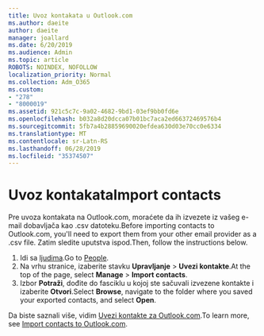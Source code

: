 ```yaml
---
title: Uvoz kontakata u Outlook.com
ms.author: daeite
author: daeite
manager: joallard
ms.date: 6/20/2019
ms.audience: Admin
ms.topic: article
ROBOTS: NOINDEX, NOFOLLOW
localization_priority: Normal
ms.collection: Adm_O365
ms.custom:
- "278"
- "8000019"
ms.assetid: 921c5c7c-9a02-4682-9bd1-03ef9bb0fd6e
ms.openlocfilehash: b032a8d20dcca07b01bc7aca2ed66372469576b4
ms.sourcegitcommit: 5fb7a4b28859690020efdea630d03e70cc0e6334
ms.translationtype: MT
ms.contentlocale: sr-Latn-RS
ms.lasthandoff: 06/28/2019
ms.locfileid: "35374507"
---
```

# <a name="import-contacts"></a><span data-ttu-id="75444-102">Uvoz kontakata</span><span class="sxs-lookup"><span data-stu-id="75444-102">Import contacts</span></span>

<span data-ttu-id="75444-103">Pre uvoza kontakata na Outlook.com, moraćete da ih izvezete iz vašeg e-mail dobavljača kao .csv datoteku.</span><span class="sxs-lookup"><span data-stu-id="75444-103">Before importing contacts to Outlook.com, you'll need to export them from your other email provider as a .csv file.</span></span> <span data-ttu-id="75444-104">Zatim sledite uputstva ispod.</span><span class="sxs-lookup"><span data-stu-id="75444-104">Then, follow the instructions below.</span></span>
  
1. <span data-ttu-id="75444-105">Idi sa [ljudima](https://outlook.live.com/people/).</span><span class="sxs-lookup"><span data-stu-id="75444-105">Go to [People](https://outlook.live.com/people/).</span></span>
2. <span data-ttu-id="75444-106">Na vrhu stranice, izaberite stavku **Upravljanje** \> **Uvezi kontakte**.</span><span class="sxs-lookup"><span data-stu-id="75444-106">At the top of the page, select **Manage** \> **Import contacts**.</span></span>
3. <span data-ttu-id="75444-107">Izbor **Potraži**, dođite do fasciklu u kojoj ste sačuvali izvezene kontakte i izaberite **Otvori**.</span><span class="sxs-lookup"><span data-stu-id="75444-107">Select **Browse**, navigate to the folder where you saved your exported contacts, and select **Open**.</span></span>

<span data-ttu-id="75444-108">Da biste saznali više, vidim [Uvezi kontakte za Outlook.com](https://support.office.com/article/285a3b55-8d93-4ac8-93df-43fffd13b2f1?wt.mc_id=Office_Outlook_com_Alchemy).</span><span class="sxs-lookup"><span data-stu-id="75444-108">To learn more, see [Import contacts to Outlook.com](https://support.office.com/article/285a3b55-8d93-4ac8-93df-43fffd13b2f1?wt.mc_id=Office_Outlook_com_Alchemy).</span></span>